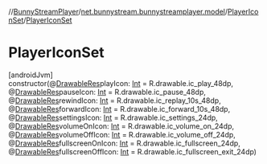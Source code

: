 //[BunnyStreamPlayer](../../../index.md)/[net.bunnystream.bunnystreamplayer.model](../index.md)/[PlayerIconSet](index.md)/[PlayerIconSet](-player-icon-set.md)

# PlayerIconSet

[androidJvm]\
constructor(@[DrawableRes](https://developer.android.com/reference/kotlin/androidx/annotation/DrawableRes.html)playIcon: [Int](https://kotlinlang.org/api/latest/jvm/stdlib/kotlin-stdlib/kotlin/-int/index.html) = R.drawable.ic_play_48dp, @[DrawableRes](https://developer.android.com/reference/kotlin/androidx/annotation/DrawableRes.html)pauseIcon: [Int](https://kotlinlang.org/api/latest/jvm/stdlib/kotlin-stdlib/kotlin/-int/index.html) = R.drawable.ic_pause_48dp, @[DrawableRes](https://developer.android.com/reference/kotlin/androidx/annotation/DrawableRes.html)rewindIcon: [Int](https://kotlinlang.org/api/latest/jvm/stdlib/kotlin-stdlib/kotlin/-int/index.html) = R.drawable.ic_replay_10s_48dp, @[DrawableRes](https://developer.android.com/reference/kotlin/androidx/annotation/DrawableRes.html)forwardIcon: [Int](https://kotlinlang.org/api/latest/jvm/stdlib/kotlin-stdlib/kotlin/-int/index.html) = R.drawable.ic_forward_10s_48dp, @[DrawableRes](https://developer.android.com/reference/kotlin/androidx/annotation/DrawableRes.html)settingsIcon: [Int](https://kotlinlang.org/api/latest/jvm/stdlib/kotlin-stdlib/kotlin/-int/index.html) = R.drawable.ic_settings_24dp, @[DrawableRes](https://developer.android.com/reference/kotlin/androidx/annotation/DrawableRes.html)volumeOnIcon: [Int](https://kotlinlang.org/api/latest/jvm/stdlib/kotlin-stdlib/kotlin/-int/index.html) = R.drawable.ic_volume_on_24dp, @[DrawableRes](https://developer.android.com/reference/kotlin/androidx/annotation/DrawableRes.html)volumeOffIcon: [Int](https://kotlinlang.org/api/latest/jvm/stdlib/kotlin-stdlib/kotlin/-int/index.html) = R.drawable.ic_volume_off_24dp, @[DrawableRes](https://developer.android.com/reference/kotlin/androidx/annotation/DrawableRes.html)fullscreenOnIcon: [Int](https://kotlinlang.org/api/latest/jvm/stdlib/kotlin-stdlib/kotlin/-int/index.html) = R.drawable.ic_fullscreen_24dp, @[DrawableRes](https://developer.android.com/reference/kotlin/androidx/annotation/DrawableRes.html)fullscreenOffIcon: [Int](https://kotlinlang.org/api/latest/jvm/stdlib/kotlin-stdlib/kotlin/-int/index.html) = R.drawable.ic_fullscreen_exit_24dp)
